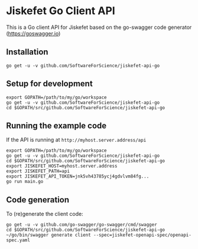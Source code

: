# Jiskefet Go Client API
This is a Go client API for Jiskefet based on the go-swagger code generator (https://goswagger.io)


## Installation
```
go get -u -v github.com/SoftwareForScience/jiskefet-api-go
```


## Setup for development
```
export GOPATH=/path/to/my/go/workspace
go get -u -v github.com/SoftwareForScience/jiskefet-api-go
cd $GOPATH/src/github.com/SoftwareForScience/jiskefet-api-go
```


## Running the example code
If the API is running at `http://myhost.server.address/api`
```
export GOPATH=/path/to/my/go/workspace
go get -u -v github.com/SoftwareForScience/jiskefet-api-go
cd $GOPATH/src/github.com/SoftwareForScience/jiskefet-api-go
export JISKEFET_HOST=myhost.server.address
export JISKEFET_PATH=api
export JISKEFET_API_TOKEN=jnk5vh43785ycj4gdvlvm84fg...
go run main.go
```


## Code generation
To (re)generate the client code:
```
go get -u -v github.com/go-swagger/go-swagger/cmd/swagger
cd $GOPATH/src/github.com/SoftwareForScience/jiskefet-api-go
~/go/bin/swagger generate client --spec=jiskefet-openapi-spec/openapi-spec.yaml
```
